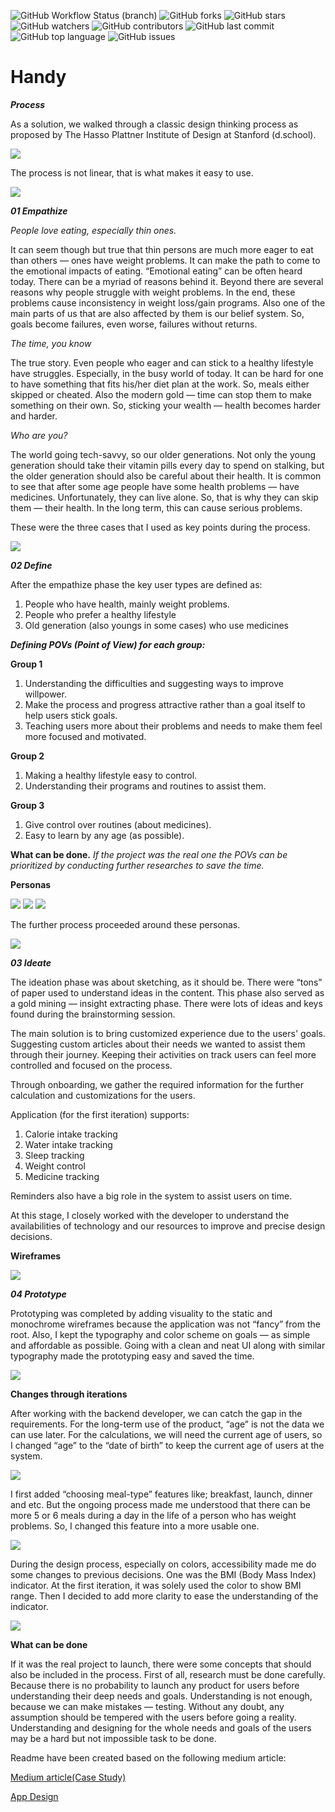 ![GitHub Workflow Status (branch)](https://img.shields.io/github/workflow/status/yusubx/Handy/Flutter%20CI/master)
![GitHub forks](https://img.shields.io/github/forks/yusubx/Handy)
![GitHub stars](https://img.shields.io/github/stars/yusubx/Handy)
![GitHub watchers](https://img.shields.io/github/watchers/yusubx/Handy)
![GitHub contributors](https://img.shields.io/github/contributors/yusubx/Handy)
![GitHub last commit](https://img.shields.io/github/last-commit/yusubx/Handy)
![GitHub top language](https://img.shields.io/github/languages/top/yusubx/Handy)
![GitHub issues](https://img.shields.io/github/issues/yusubx/Handy)

# Handy

***Process***

As a solution, we walked through a classic design thinking process as proposed by The Hasso Plattner Institute of Design at Stanford (d.school).

<img src="design/process.jpeg"/>

The process is not linear, that is what makes it easy to use.

<img src="design/run.jpeg"/>

***01 Empathize***

_People love eating, especially thin ones._

It can seem though but true that thin persons are much more eager to eat than others — ones have weight problems. It can make the path to come to the emotional impacts of eating. “Emotional eating” can be often heard today. There can be a myriad of reasons behind it. Beyond there are several reasons why people struggle with weight problems. In the end, these problems cause inconsistency in weight loss/gain programs. Also one of the main parts of us that are also affected by them is our belief system. So, goals become failures, even worse, failures without returns.

_The time, you know_

The true story. Even people who eager and can stick to a healthy lifestyle have struggles. Especially, in the busy world of today. It can be hard for one to have something that fits his/her diet plan at the work. So, meals either skipped or cheated. Also the modern gold — time can stop them to make something on their own. So, sticking your wealth — health becomes harder and harder.

_Who are you?_

The world going tech-savvy, so our older generations. Not only the young generation should take their vitamin pills every day to spend on stalking, but the older generation should also be careful about their health. It is common to see that after some age people have some health problems — have medicines. Unfortunately, they can live alone. So, that is why they can skip them — their health. In the long term, this can cause serious problems.

These were the three cases that I used as key points during the process.

<img src="design/empathize.jpeg"/>

***02 Define***

After the empathize phase the key user types are defined as:

1. People who have health, mainly weight problems.
2. People who prefer a healthy lifestyle
3. Old generation (also youngs in some cases) who use medicines

***Defining POVs (Point of View) for each group:***

**Group 1**

1. Understanding the difficulties and suggesting ways to improve willpower.
2. Make the process and progress attractive rather than a goal itself to help users stick goals.
3. Teaching users more about their problems and needs to make them feel more focused and motivated.

**Group 2**

1. Making a healthy lifestyle easy to control.
2. Understanding their programs and routines to assist them.

**Group 3**

1. Give control over routines (about medicines).
2. Easy to learn by any age (as possible).

**What can be done.** _If the project was the real one the POVs can be prioritized by conducting further researches to save the time._

**Personas**

<img src="design/personas1.jpeg"/>

<img src="design/personas2.jpeg"/>

<img src="design/personas3.jpeg"/>

The further process proceeded around these personas.

<img src="design/empathize-footer.jpeg"/>

***03 Ideate***

The ideation phase was about sketching, as it should be. There were “tons” of paper used to understand ideas in the content. This phase also served as a gold mining — insight extracting phase. There were lots of ideas and keys found during the brainstorming session.

The main solution is to bring customized experience due to the users' goals. Suggesting custom articles about their needs we wanted to assist them through their journey. Keeping their activities on track users can feel more controlled and focused on the process.

Through onboarding, we gather the required information for the further calculation and customizations for the users.

Application (for the first iteration) supports:

1. Calorie intake tracking
2. Water intake tracking
3. Sleep tracking
4. Weight control
5. Medicine tracking

Reminders also have a big role in the system to assist users on time.

At this stage, I closely worked with the developer to understand the availabilities of technology and our resources to improve and precise design decisions.

**Wireframes**

<img src="design/wireframes.jpeg"/>

***04 Prototype***

Prototyping was completed by adding visuality to the static and monochrome wireframes because the application was not “fancy” from the root. Also, I kept the typography and color scheme on goals — as simple and affordable as possible. Going with a clean and neat UI along with similar typography made the prototyping easy and saved the time.

<img src="design/prototype.jpeg"/>

**Changes through iterations**

After working with the backend developer, we can catch the gap in the requirements. For the long-term use of the product, “age” is not the data we can use later. For the calculations, we will need the current age of users, so I changed “age” to the “date of birth” to keep the current age of users at the system.

<img src="design/chage_through_iteration.jpeg"/>

I first added “choosing meal-type” features like; breakfast, launch, dinner and etc. But the ongoing process made me understood that there can be more 5 or 6 meals during a day in the life of a person who has weight problems. So, I changed this feature into a more usable one.

<img src="design/choose_meal_type.jpeg"/>

During the design process, especially on colors, accessibility made me do some changes to previous decisions. One was the BMI (Body Mass Index) indicator. At the first iteration, it was solely used the color to show BMI range. Then I decided to add more clarity to ease the understanding of the indicator.

<img src="design/bmi.jpeg"/>

**What can be done**

If it was the real project to launch, there were some concepts that should also be included in the process. First of all, research must be done carefully. Because there is no probability to launch any product for users before understanding their deep needs and goals. Understanding is not enough, because we can make mistakes — testing. Without any doubt, any assumption should be tempered with the users before going a reality. Understanding and designing for the whole needs and goals of the users may be a hard but not impossible task to be done.

Readme have been created based on the following medium article:

[Medium article(Case Study)](http://bit.ly/handyappcasestudy)


[App Design](http://bit.ly/handyappdesign)

